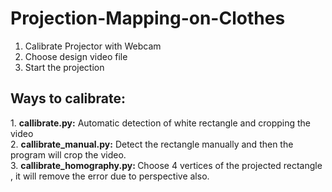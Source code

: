 # Projection-Mapping-on-Clothes

1. Calibrate Projector with Webcam
2. Choose design video file
3. Start the projection

<h2>Ways to calibrate:</h2>
1. <b>callibrate.py:</b> Automatic detection of white rectangle and cropping the video
<br>
2. <b>callibrate_manual.py:</b> Detect the rectangle manually and then the program will crop the video.
<br>
3. <b>callibrate_homography.py: </b> Choose 4 vertices of the projected rectangle , it will remove the error due to perspective also.
